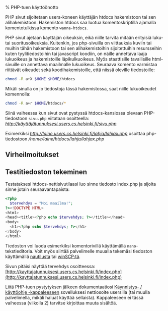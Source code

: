 % PHP-tuen käyttöönotto
<!-- tags: viikko1 -->
<!-- order: 1 -->

PHP sivut sijoitetaan users-koneen käyttäjän htdocs hakemistoon tai sen alihakemistoon. 
Hakemiston htdocs saa luotua komentoskriptillä ajamalla komentotulkissa komento `wanna-htdocs`.

PHP sivut ajetaan käyttäjän oikeuksin, eikä niille tarvita mitään erityisiä
luku- tai suoritusoikeuksia. Kuitenkin, jos php-sivuilla on viittauksia kuviin
tai muihin tähän hakemistoon tai sen alihakemistoihin sijoitettuihin
resursseihin kuten tyylitiedostoihin tai javascript koodiin, on näille
annettava laaja lukuoikeus ja hakemistoille läpikulkuoikeus. Myös staattisille
tavallisille html-sivuille on annettava maailmalle lukuoikeus. Seuraava komento
varmistaa riittävät oikeudet sekä koodihakemistoille, että niissä oleville
tiedostoille:

~~~~bash
chmod -R a+X $HOME $HOME/htdocs
~~~~

Mikäli sinulla on jo tiedostoja tässä hakemistossa, saat niille lukuoikeudet komennolla:

~~~~bash
chmod -R a+r $HOME/htdocs/*
~~~~

Siinä vaiheessa kun sivut ovat pystyssä htdocs-kansiossa olevaan PHP-tiedostoon `sivu.php` viitataan osoitteella:
_http://käyttäjätunnuksesi.users.cs.helsinki.fi/sivu.php_

Esimerkiksi _http://laine.users.cs.helsinki.fi/lahja/lahjax.php_ osoittaa php-tiedostoon _/home/laine/htdocs/lahja/lahjax.php_

## Virheilmoitukset

<include src="../../pystytys/php-virheet.markdown" />

## Testitiedoston tekeminen

Testataksesi htdocs-nettisivutilaasi luo sinne tiedosto index.php
ja sijoita sinne jotain seuraavantapaista:

```php
<?php 
  $tervehdys = "Moi maailma!"; 
?><!DOCTYPE HTML>
<html>
<head><title><?php echo $tervehdys; ?></title></head>
<body>
  <h1><?php echo $tervehdys; ?></h1>
</body>
</html>
```

Tiedoston voi luoda esimerkiksi komentorivillä käyttämällä `nano`-tekstieditoria. Voit myös siirtää palvelimelle muualla tekemäsi
tiedoston käyttämällä
[nautilusta]({{rootdir}}pystytys/nautilus-ssh.html) tai
[winSCP:tä](http://winscp.net/eng/index.php).

Sivun pitäisi näyttää tervehdys osoitteessa:
[http://kayttajatunnuksesi.users.cs.helsinki.fi/index.php](http://kayttajatunnuksesi.users.cs.helsinki.fi/index.php)

Liitä PHP-tuen pystytyksen jälkeen dokumentaatiosi [Käynnistys- / käyttöohje -kappaleeseen]({{rootdir}}dokumentaatio-ohje.html#käynnistys--käyttöohje) 
sovelluksesi nettiosoite usersilla (tai muulla palvelimella, mikäli haluat käyttää sellaista).
Kappaleeseen ei tässä vaiheessa (viikolla 2) tarvitse kirjoittaa muuta sisältöä.
